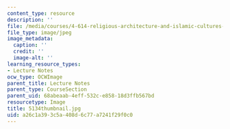 ```yaml
---
content_type: resource
description: ''
file: /media/courses/4-614-religious-architecture-and-islamic-cultures-fall-2002/a26c1a393c5a408d6c77a7241f29f0c0_5134thumbnail.jpg
file_type: image/jpeg
image_metadata:
  caption: ''
  credit: ''
  image-alt: ''
learning_resource_types:
- Lecture Notes
ocw_type: OCWImage
parent_title: Lecture Notes
parent_type: CourseSection
parent_uid: 68abeaab-4eff-532c-e858-18d3ffb567bd
resourcetype: Image
title: 5134thumbnail.jpg
uid: a26c1a39-3c5a-408d-6c77-a7241f29f0c0
---
```

